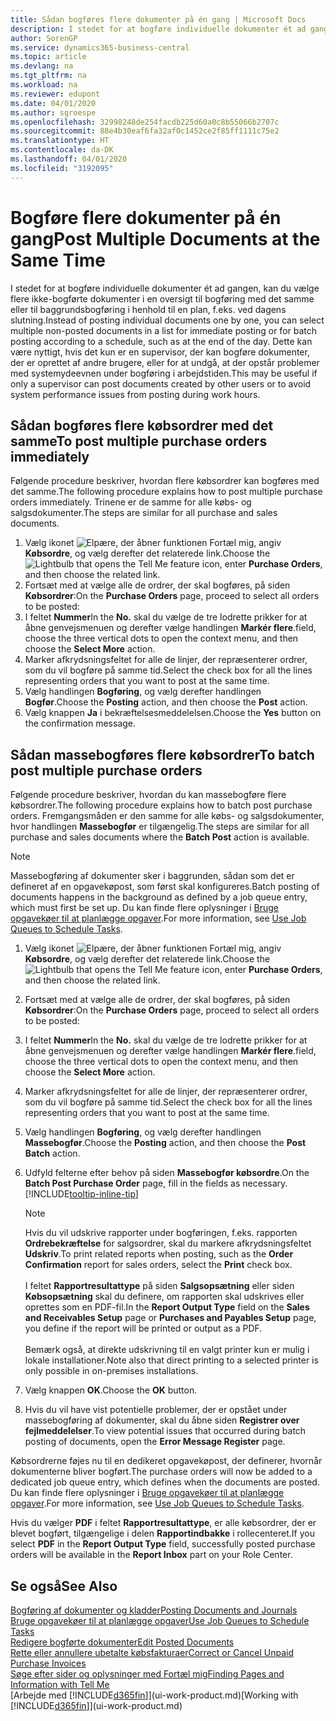 ```yaml
---
title: Sådan bogføres flere dokumenter på én gang | Microsoft Docs
description: I stedet for at bogføre individuelle dokumenter ét ad gangen, kan du vælge flere ikke-bogførte dokumenter i en oversigt til baggrundsbogføring, enten med det samme eller planlagt til f.eks. dagens slutning.
author: SorenGP
ms.service: dynamics365-business-central
ms.topic: article
ms.devlang: na
ms.tgt_pltfrm: na
ms.workload: na
ms.reviewer: edupont
ms.date: 04/01/2020
ms.author: sgroespe
ms.openlocfilehash: 32998248de254facdb225d60a0c8b55066b2707c
ms.sourcegitcommit: 88e4b30eaf6fa32af0c1452ce2f85ff1111c75e2
ms.translationtype: HT
ms.contentlocale: da-DK
ms.lasthandoff: 04/01/2020
ms.locfileid: "3192095"
---
```

# <a name="post-multiple-documents-at-the-same-time"></a><span data-ttu-id="a20a0-103">Bogføre flere dokumenter på én gang</span><span class="sxs-lookup"><span data-stu-id="a20a0-103">Post Multiple Documents at the Same Time</span></span>
<span data-ttu-id="a20a0-104">I stedet for at bogføre individuelle dokumenter ét ad gangen, kan du vælge flere ikke-bogførte dokumenter i en oversigt til bogføring med det samme eller til baggrundsbogføring i henhold til en plan, f.eks. ved dagens slutning.</span><span class="sxs-lookup"><span data-stu-id="a20a0-104">Instead of posting individual documents one by one, you can select multiple non-posted documents in a list for immediate posting or for batch posting according to a schedule, such as at the end of the day.</span></span> <span data-ttu-id="a20a0-105">Dette kan være nyttigt, hvis det kun er en supervisor, der kan bogføre dokumenter, der er oprettet af andre brugere, eller for at undgå, at der opstår problemer med systemydeevnen under bogføring i arbejdstiden.</span><span class="sxs-lookup"><span data-stu-id="a20a0-105">This may be useful if only a supervisor can post documents created by other users or to avoid system performance issues from posting during work hours.</span></span>

## <a name="to-post-multiple-purchase-orders-immediately"></a><span data-ttu-id="a20a0-106">Sådan bogføres flere købsordrer med det samme</span><span class="sxs-lookup"><span data-stu-id="a20a0-106">To post multiple purchase orders immediately</span></span>
<span data-ttu-id="a20a0-107">Følgende procedure beskriver, hvordan flere købsordrer kan bogføres med det samme.</span><span class="sxs-lookup"><span data-stu-id="a20a0-107">The following procedure explains how to post multiple purchase orders immediately.</span></span> <span data-ttu-id="a20a0-108">Trinene er de samme for alle købs- og salgsdokumenter.</span><span class="sxs-lookup"><span data-stu-id="a20a0-108">The steps are similar for all purchase and sales documents.</span></span>

1. <span data-ttu-id="a20a0-109">Vælg ikonet ![Elpære, der åbner funktionen Fortæl mig](media/ui-search/search_small.png "Fortæl mig, hvad du vil foretage dig"), angiv **Købsordre**, og vælg derefter det relaterede link.</span><span class="sxs-lookup"><span data-stu-id="a20a0-109">Choose the ![Lightbulb that opens the Tell Me feature](media/ui-search/search_small.png "Tell me what you want to do") icon, enter **Purchase Orders**, and then choose the related link.</span></span>
2. <span data-ttu-id="a20a0-110">Fortsæt med at vælge alle de ordrer, der skal bogføres, på siden **Købsordrer**:</span><span class="sxs-lookup"><span data-stu-id="a20a0-110">On the **Purchase Orders** page, proceed to select all orders to be posted:</span></span>
3. <span data-ttu-id="a20a0-111">I feltet **Nummer**</span><span class="sxs-lookup"><span data-stu-id="a20a0-111">In the **No.**</span></span> <span data-ttu-id="a20a0-112">skal du vælge de tre lodrette prikker for at åbne genvejsmenuen og derefter vælge handlingen **Markér flere**.</span><span class="sxs-lookup"><span data-stu-id="a20a0-112">field, choose the three vertical dots to open the context menu, and then choose the **Select More** action.</span></span>
4. <span data-ttu-id="a20a0-113">Marker afkrydsningsfeltet for alle de linjer, der repræsenterer ordrer, som du vil bogføre på samme tid.</span><span class="sxs-lookup"><span data-stu-id="a20a0-113">Select the check box for all the lines representing orders that you want to post at the same time.</span></span>
5. <span data-ttu-id="a20a0-114">Vælg handlingen **Bogføring**, og vælg derefter handlingen **Bogfør**.</span><span class="sxs-lookup"><span data-stu-id="a20a0-114">Choose the **Posting** action, and then choose the **Post** action.</span></span>
6. <span data-ttu-id="a20a0-115">Vælg knappen **Ja** i bekræftelsesmeddelelsen.</span><span class="sxs-lookup"><span data-stu-id="a20a0-115">Choose the **Yes** button on the confirmation message.</span></span>

## <a name="to-batch-post-multiple-purchase-orders"></a><span data-ttu-id="a20a0-116">Sådan massebogføres flere købsordrer</span><span class="sxs-lookup"><span data-stu-id="a20a0-116">To batch post multiple purchase orders</span></span>
<span data-ttu-id="a20a0-117">Følgende procedure beskriver, hvordan du kan massebogføre flere købsordrer.</span><span class="sxs-lookup"><span data-stu-id="a20a0-117">The following procedure explains how to batch post purchase orders.</span></span> <span data-ttu-id="a20a0-118">Fremgangsmåden er den samme for alle købs- og salgsdokumenter, hvor handlingen **Massebogfør** er tilgængelig.</span><span class="sxs-lookup"><span data-stu-id="a20a0-118">The steps are similar for all purchase and sales documents where the **Batch Post** action is available.</span></span>

> [!NOTE]
> <span data-ttu-id="a20a0-119">Massebogføring af dokumenter sker i baggrunden, sådan som det er defineret af en opgavekøpost, som først skal konfigureres.</span><span class="sxs-lookup"><span data-stu-id="a20a0-119">Batch posting of documents happens in the background as defined by a job queue entry, which must first be set up.</span></span> <span data-ttu-id="a20a0-120">Du kan finde flere oplysninger i [Bruge opgavekøer til at planlægge opgaver](admin-job-queues-schedule-tasks.md).</span><span class="sxs-lookup"><span data-stu-id="a20a0-120">For more information, see [Use Job Queues to Schedule Tasks](admin-job-queues-schedule-tasks.md).</span></span>

1. <span data-ttu-id="a20a0-121">Vælg ikonet ![Elpære, der åbner funktionen Fortæl mig](media/ui-search/search_small.png "Fortæl mig, hvad du vil foretage dig"), angiv **Købsordre**, og vælg derefter det relaterede link.</span><span class="sxs-lookup"><span data-stu-id="a20a0-121">Choose the ![Lightbulb that opens the Tell Me feature](media/ui-search/search_small.png "Tell me what you want to do") icon, enter **Purchase Orders**, and then choose the related link.</span></span>  
2. <span data-ttu-id="a20a0-122">Fortsæt med at vælge alle de ordrer, der skal bogføres, på siden **Købsordrer**:</span><span class="sxs-lookup"><span data-stu-id="a20a0-122">On the **Purchase Orders** page, proceed to select all orders to be posted:</span></span>
3. <span data-ttu-id="a20a0-123">I feltet **Nummer**</span><span class="sxs-lookup"><span data-stu-id="a20a0-123">In the **No.**</span></span> <span data-ttu-id="a20a0-124">skal du vælge de tre lodrette prikker for at åbne genvejsmenuen og derefter vælge handlingen **Markér flere**.</span><span class="sxs-lookup"><span data-stu-id="a20a0-124">field, choose the three vertical dots to open the context menu, and then choose the **Select More** action.</span></span>
4. <span data-ttu-id="a20a0-125">Marker afkrydsningsfeltet for alle de linjer, der repræsenterer ordrer, som du vil bogføre på samme tid.</span><span class="sxs-lookup"><span data-stu-id="a20a0-125">Select the check box for all the lines representing orders that you want to post at the same time.</span></span>
5. <span data-ttu-id="a20a0-126">Vælg handlingen **Bogføring**, og vælg derefter handlingen **Massebogfør**.</span><span class="sxs-lookup"><span data-stu-id="a20a0-126">Choose the **Posting** action, and then choose the **Post Batch** action.</span></span>
6. <span data-ttu-id="a20a0-127">Udfyld felterne efter behov på siden **Massebogfør købsordre**.</span><span class="sxs-lookup"><span data-stu-id="a20a0-127">On the **Batch Post Purchase Order** page, fill in the fields as necessary.</span></span> [!INCLUDE[tooltip-inline-tip](includes/tooltip-inline-tip_md.md)]

    > [!NOTE]
    > <span data-ttu-id="a20a0-128">Hvis du vil udskrive rapporter under bogføringen, f.eks. rapporten **Ordrebekræftelse** for salgsordrer, skal du markere afkrydsningsfeltet **Udskriv**.</span><span class="sxs-lookup"><span data-stu-id="a20a0-128">To print related reports when posting, such as the **Order Confirmation** report for sales orders, select the **Print** check box.</span></span><br /><br /> <span data-ttu-id="a20a0-129">I feltet **Rapportresultattype** på siden **Salgsopsætning** eller siden **Købsopsætning** skal du definere, om rapporten skal udskrives eller oprettes som en PDF-fil.</span><span class="sxs-lookup"><span data-stu-id="a20a0-129">In the **Report Output Type** field on the **Sales and Receivables Setup** page or **Purchases and Payables Setup** page, you define if the report will be printed or output as a PDF.</span></span><br /><br /> <span data-ttu-id="a20a0-130">Bemærk også, at direkte udskrivning til en valgt printer kun er mulig i lokale installationer.</span><span class="sxs-lookup"><span data-stu-id="a20a0-130">Note also that direct printing to a selected printer is only possible in on-premises installations.</span></span>

7. <span data-ttu-id="a20a0-131">Vælg knappen **OK**.</span><span class="sxs-lookup"><span data-stu-id="a20a0-131">Choose the **OK** button.</span></span>
8. <span data-ttu-id="a20a0-132">Hvis du vil have vist potentielle problemer, der er opstået under massebogføring af dokumenter, skal du åbne siden **Registrer over fejlmeddelelser**.</span><span class="sxs-lookup"><span data-stu-id="a20a0-132">To view potential issues that occurred during batch posting of documents, open the **Error Message Register** page.</span></span>

<span data-ttu-id="a20a0-133">Købsordrerne føjes nu til en dedikeret opgavekøpost, der definerer, hvornår dokumenterne bliver bogført.</span><span class="sxs-lookup"><span data-stu-id="a20a0-133">The purchase orders will now be added to a dedicated job queue entry, which defines when the documents are posted.</span></span> <span data-ttu-id="a20a0-134">Du kan finde flere oplysninger i [Bruge opgavekøer til at planlægge opgaver](admin-job-queues-schedule-tasks.md).</span><span class="sxs-lookup"><span data-stu-id="a20a0-134">For more information, see [Use Job Queues to Schedule Tasks](admin-job-queues-schedule-tasks.md).</span></span>

<span data-ttu-id="a20a0-135">Hvis du vælger **PDF** i feltet **Rapportresultattype**, er alle købsordrer, der er blevet bogført, tilgængelige i delen **Rapportindbakke** i rollecenteret.</span><span class="sxs-lookup"><span data-stu-id="a20a0-135">If you select **PDF** in the **Report Output Type** field, successfully posted purchase orders will be available in the **Report Inbox** part on your Role Center.</span></span>

## <a name="see-also"></a><span data-ttu-id="a20a0-136">Se også</span><span class="sxs-lookup"><span data-stu-id="a20a0-136">See Also</span></span>
[<span data-ttu-id="a20a0-137">Bogføring af dokumenter og kladder</span><span class="sxs-lookup"><span data-stu-id="a20a0-137">Posting Documents and Journals</span></span>](ui-post-documents-journals.md)  
[<span data-ttu-id="a20a0-138">Bruge opgavekøer til at planlægge opgaver</span><span class="sxs-lookup"><span data-stu-id="a20a0-138">Use Job Queues to Schedule Tasks</span></span>](admin-job-queues-schedule-tasks.md)  
[<span data-ttu-id="a20a0-139">Redigere bogførte dokumenter</span><span class="sxs-lookup"><span data-stu-id="a20a0-139">Edit Posted Documents</span></span>](across-edit-posted-document.md)  
[<span data-ttu-id="a20a0-140">Rette eller annullere ubetalte købsfakturaer</span><span class="sxs-lookup"><span data-stu-id="a20a0-140">Correct or Cancel Unpaid Purchase Invoices</span></span>](purchasing-how-correct-cancel-unpaid-purchase-invoices.md)  
[<span data-ttu-id="a20a0-141">Søge efter sider og oplysninger med Fortæl mig</span><span class="sxs-lookup"><span data-stu-id="a20a0-141">Finding Pages and Information with Tell Me</span></span>](ui-search.md)  
<span data-ttu-id="a20a0-142">[Arbejde med [!INCLUDE[d365fin](includes/d365fin_md.md)]](ui-work-product.md)</span><span class="sxs-lookup"><span data-stu-id="a20a0-142">[Working with [!INCLUDE[d365fin](includes/d365fin_md.md)]](ui-work-product.md)</span></span>
